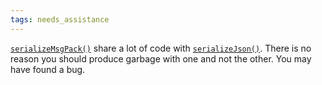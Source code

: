```yaml
---
tags: needs_assistance
---
```


[`serializeMsgPack()`](/v6/api/msgpack/serializemsgpack/) share a lot of code with [`serializeJson()`](/v6/api/json/serializejson/). There is no reason you should produce garbage with one and not the other. You may have found a bug.
